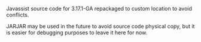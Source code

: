 Javassist source code for 3.17.1-GA repackaged to custom location to avoid conflicts.

JARJAR may be used in the future to avoid source code physical copy, but it is easier for debugging purposes to leave it here for now.